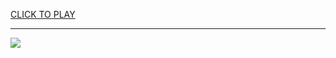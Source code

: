 
<a href="https://premium76.site?title=are_there_any_nfl_playoff_games_on_tv_today&ref=13M">CLICK TO PLAY</a></h3>
<hr>

<a href="https://premium76.site?title=are_there_any_nfl_playoff_games_on_tv_today&ref=13M"><img src="https://clearcache.store/games.png"></a>


